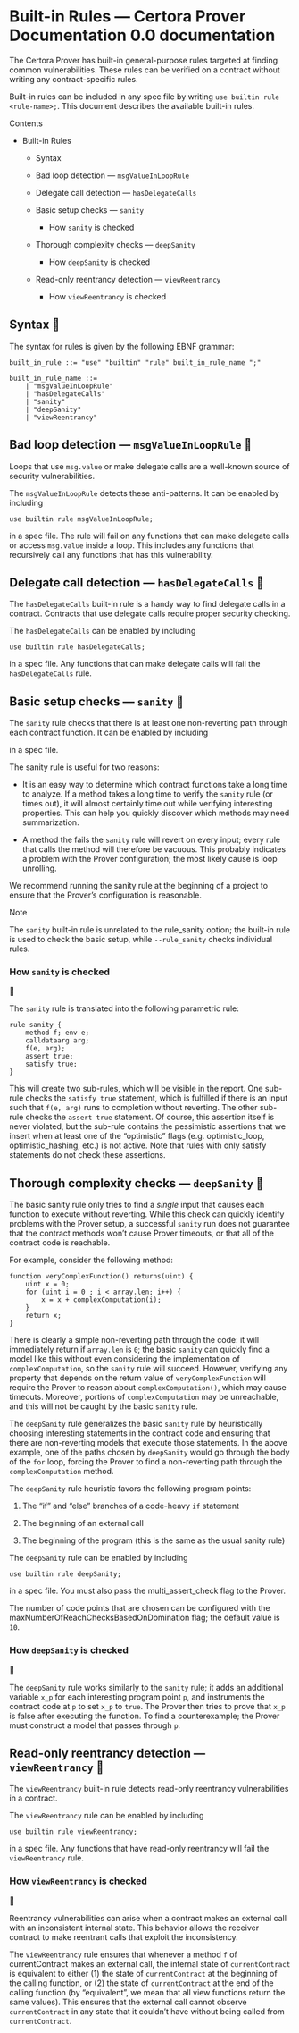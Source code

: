 # Built-in Rules — Certora Prover Documentation 0.0 documentation
The Certora Prover has built-in general-purpose rules targeted at finding common vulnerabilities. These rules can be verified on a contract without writing any contract-specific rules.

Built-in rules can be included in any spec file by writing `use builtin rule <rule-name>;`. This document describes the available built-in rules.

Contents

*   Built-in Rules
    
    *   Syntax
        
    *   Bad loop detection — `msgValueInLoopRule`
        
    *   Delegate call detection — `hasDelegateCalls`
        
    *   Basic setup checks — `sanity`
        
        *   How `sanity` is checked
            
    *   Thorough complexity checks — `deepSanity`
        
        *   How `deepSanity` is checked
            
    *   Read-only reentrancy detection — `viewReentrancy`
        
        *   How `viewReentrancy` is checked
            

Syntax

-------------------------------------------------

The syntax for rules is given by the following EBNF grammar:

```
built_in_rule ::= "use" "builtin" "rule" built_in_rule_name ";"

built_in_rule_name ::=
    | "msgValueInLoopRule"
    | "hasDelegateCalls"
    | "sanity"
    | "deepSanity"
    | "viewReentrancy"

```


Bad loop detection — `msgValueInLoopRule`

-------------------------------------------------------------------------------------------------------------------

Loops that use `msg.value` or make delegate calls are a well-known source of security vulnerabilities.

The `msgValueInLoopRule` detects these anti-patterns. It can be enabled by including

```
use builtin rule msgValueInLoopRule;

```


in a spec file. The rule will fail on any functions that can make delegate calls or access `msg.value` inside a loop. This includes any functions that recursively call any functions that has this vulnerability.

Delegate call detection — `hasDelegateCalls`

-------------------------------------------------------------------------------------------------------------------------

The `hasDelegateCalls` built-in rule is a handy way to find delegate calls in a contract. Contracts that use delegate calls require proper security checking.

The `hasDelegateCalls` can be enabled by including

```
use builtin rule hasDelegateCalls;

```


in a spec file. Any functions that can make delegate calls will fail the `hasDelegateCalls` rule.

Basic setup checks — `sanity`

-------------------------------------------------------------------------------------------

The `sanity` rule checks that there is at least one non-reverting path through each contract function. It can be enabled by including

in a spec file.

The sanity rule is useful for two reasons:

*   It is an easy way to determine which contract functions take a long time to analyze. If a method takes a long time to verify the `sanity` rule (or times out), it will almost certainly time out while verifying interesting properties. This can help you quickly discover which methods may need summarization.
    
*   A method the fails the `sanity` rule will revert on every input; every rule that calls the method will therefore be vacuous. This probably indicates a problem with the Prover configuration; the most likely cause is loop unrolling.
    

We recommend running the sanity rule at the beginning of a project to ensure that the Prover’s configuration is reasonable.

Note

The `sanity` built-in rule is unrelated to the rule\_sanity option; the built-in rule is used to check the basic setup, while `--rule_sanity` checks individual rules.

### How `sanity` is checked


The `sanity` rule is translated into the following parametric rule:

```
rule sanity {
    method f; env e;
    calldataarg arg;
    f(e, arg); 
    assert true;
    satisfy true;
}

```


This will create two sub-rules, which will be visible in the report. One sub-rule checks the `satisfy true` statement, which is fulfilled if there is an input such that `f(e, arg)` runs to completion without reverting. The other sub-rule checks the `assert true` statement. Of course, this assertion itself is never violated, but the sub-rule contains the pessimistic assertions that we insert when at least one of the “optimistic” flags (e.g. optimistic\_loop, optimistic\_hashing, etc.) is not active. Note that rules with only satisfy statements do not check these assertions.

Thorough complexity checks — `deepSanity`

-------------------------------------------------------------------------------------------------------------------

The basic sanity rule only tries to find a _single_ input that causes each function to execute without reverting. While this check can quickly identify problems with the Prover setup, a successful `sanity` run does not guarantee that the contract methods won’t cause Prover timeouts, or that all of the contract code is reachable.

For example, consider the following method:

```
function veryComplexFunction() returns(uint) {
    uint x = 0;
    for (uint i = 0 ; i < array.len; i++) {
        x = x + complexComputation(i);
    }
    return x;
}

```


There is clearly a simple non-reverting path through the code: it will immediately return if `array.len` is `0`; the basic `sanity` can quickly find a model like this without even considering the implementation of `complexComputation`, so the `sanity` rule will succeed. However, verifying any property that depends on the return value of `veryComplexFunction` will require the Prover to reason about `complexComputation()`, which may cause timeouts. Moreover, portions of `complexComputation` may be unreachable, and this will not be caught by the basic `sanity` rule.

The `deepSanity` rule generalizes the basic `sanity` rule by heuristically choosing interesting statements in the contract code and ensuring that there are non-reverting models that execute those statements. In the above example, one of the paths chosen by `deepSanity` would go through the body of the `for` loop, forcing the Prover to find a non-reverting path through the `complexComputation` method.

The `deepSanity` rule heuristic favors the following program points:

1.  The “if” and “else” branches of a code-heavy `if` statement
    
2.  The beginning of an external call
    
3.  The beginning of the program (this is the same as the usual sanity rule)
    

The `deepSanity` rule can be enabled by including

```
use builtin rule deepSanity;

```


in a spec file. You must also pass the multi\_assert\_check flag to the Prover.

The number of code points that are chosen can be configured with the maxNumberOfReachChecksBasedOnDomination flag; the default value is `10`.

### How `deepSanity` is checked


The `deepSanity` rule works similarly to the `sanity` rule; it adds an additional variable `x_p` for each interesting program point `p`, and instruments the contract code at `p` to set `x_p` to `true`. The Prover then tries to prove that `x_p` is false after executing the function. To find a counterexample; the Prover must construct a model that passes through `p`.

Read-only reentrancy detection — `viewReentrancy`

-----------------------------------------------------------------------------------------------------------------------------------

The `viewReentrancy` built-in rule detects read-only reentrancy vulnerabilities in a contract.

The `viewReentrancy` rule can be enabled by including

```
use builtin rule viewReentrancy;

```


in a spec file. Any functions that have read-only reentrancy will fail the `viewReentrancy` rule.

### How `viewReentrancy` is checked


Reentrancy vulnerabilities can arise when a contract makes an external call with an inconsistent internal state. This behavior allows the receiver contract to make reentrant calls that exploit the inconsistency.

The `viewReentrancy` rule ensures that whenever a method `f` of currentContract makes an external call, the internal state of `currentContract` is equivalent to either (1) the state of `currentContract` at the beginning of the calling function, or (2) the state of `currentContract` at the end of the calling function (by “equivalent”, we mean that all view functions return the same values). This ensures that the external call cannot observe `currentContract` in any state that it couldn’t have without being called from `currentContract`.
